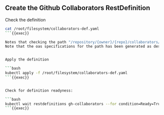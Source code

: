 ## Create the Github Collaborators RestDefinition

Check the definition
```bash
cat /root/filesystem/collaborators-def.yaml
```{{exec}}

Notes that checking the path "/repository/{owner}/{repo}/collaborators/{username}/permission" in the [OAS specification provided](https://github.com/krateoplatformops/github-oas3/blob/0acbf9cea865e6723eb9d503bd2b868d146ba69b/collaborators.yaml#L141) it is specified an [override server](https://swagger.io/docs/specification/v3_0/api-host-and-base-path/#overriding-servers). In the specification provided it has been already populated with the url `http://github-plugin.krateo-system.svc.cluster.local:8080` that is the url exposed by the Service installed the step before.
Note that the oas specifications for the path has been generated as described in the [github-oas3-plugin README](https://github.com/krateoplatformops/github-oas3-plugin/blob/main/README.md).


Apply the definition

```bash
kubectl apply -f /root/filesystem/collaborators-def.yaml
```{{exec}}


Check for definition readyness:

```bash
kubectl wait restdefinitions gh-collaborators --for condition=Ready=True --namespace gh-system --timeout=300s
```{{exec}}
